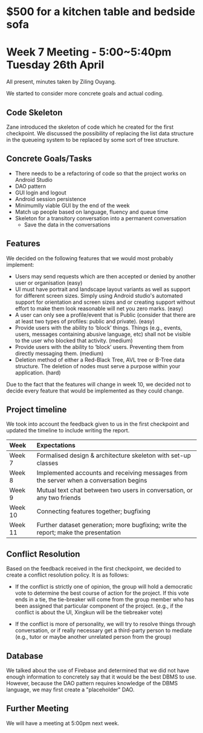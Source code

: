 # $500 for a kitchen table and bedside sofa
# Week 7 Meeting - 5:00~5:40pm Tuesday 26th April

All present, minutes taken by Ziling Ouyang.

We started to consider more concrete goals and actual coding.

## Code Skeleton
Zane introduced the skeleton of code which he created for the first checkpoint. We discussed the possibility of replacing the list data structure in the queueing system to be replaced by some sort of tree structure.

## Concrete Goals/Tasks

- There needs to be a refactoring of code so that the project works on Android Studio
- DAO pattern
-	GUI login and logout
-	Android session persistence
- Minimumlly viable GUI by the end of the week
-	Match up people based on language, fluency and queue time
-	Skeleton for a transitory conversation into a permanent conversation
    -	Save the data in the conversations



## Features

We decided on the following features that we would most probably implement:

- Users may send requests which are then accepted or denied by another user or organisation (easy)
- UI must have portrait and landscape layout variants as well as support for different screen sizes. Simply using Android studio's automated support for orientation and screen sizes and or creating support without effort to make them look reasonable will net you zero marks. (easy)
-	A user can only see a profile/event that is Public (consider that there are at least two types of profiles: public and private). (easy)
-	Provide users with the ability to ‘block’ things. Things (e.g., events, users, messages containing abusive language, etc) shall not be visible to the user who blocked that activity. (medium)
-	Provide users with the ability to ‘block’ users. Preventing them from directly messaging them. (medium)
-	Deletion method of either a Red-Black Tree, AVL tree or B-Tree data structure. The deletion of nodes must serve a purpose within your application. (hard)

Due to the fact that the features will change in week 10, we decided not to decide every feature that would be implemented as they could change.

## Project timeline

We took into account the feedback given to us in the first checkpoint and updated the timeline to include writing the report.

| Week | Expectations |
| :--- | :--- |
| Week 7 | Formalised design & architecture skeleton with set-up classes |
| Week 8 | Implemented accounts and receiving messages from the server when a conversation begins |
| Week 9 | Mutual text chat between two users in conversation, or any two friends |
| Week 10| Connecting features together; bugfixing |
| Week 11| Further dataset generation; more bugfixing; write the report; make the presentation |

## Conflict Resolution

Based on the feedback received in the first checkpoint, we decided to create a conflict resolution policy. It is as follows:

- If the conflict is strictly one of opinion, the group will hold a democratic vote to determine the best course of action for the project. If this vote ends in a tie, the tie-breaker will come from the group member who has been assigned that particular component of the project. (e.g., if the conflict is about the UI, Xingkun will be the tiebreaker vote)

- If the conflict is more of personality, we will try to resolve things through conversation, or if really necessary get a third-party person to mediate (e.g., tutor or maybe another unrelated person from the group) 

## Database

We talked about the use of Firebase and determined that we did not have enough information to concretely say that it would be the best DBMS to use. However, because the DAO pattern requires knowledge of the DBMS language, we may first create a "placeholder" DAO.

## Further Meeting

We will have a meeting at 5:00pm next week.
